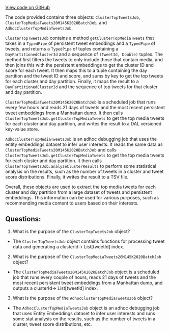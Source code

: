[View code on GitHub](https://github.com/misbahsy/the-algorithm/src/scala/com/twitter/simclusters_v2/scalding/offline_tweets/ClusterTopMediaTweetsJob.scala)

The code provided contains three objects: `ClusterTopTweetsJob`, `ClusterTopMediaTweets20M145K2020BatchJob`, and `AdhocClusterTopMediaTweetsJob`. 

`ClusterTopTweetsJob` contains a method `getClusterTopMediaTweets` that takes in a `TypedPipe` of persistent tweet embeddings and a `TypedPipe` of tweets, and returns a `TypedPipe` of tuples containing a `DayPartitionedClusterId` and a sequence of `(TweetId, Double)` tuples. The method first filters the tweets to only include those that contain media, and then joins this with the persistent embeddings to get the cluster ID and score for each tweet. It then maps this to a tuple containing the day partition and the tweet ID and score, and sums by key to get the top tweets for each cluster and day partition. Finally, it maps the result to a `DayPartitionedClusterId` and the sequence of top tweets for that cluster and day partition.

`ClusterTopMediaTweets20M145K2020BatchJob` is a scheduled job that runs every few hours and reads 21 days of tweets and the most recent persistent tweet embeddings from a Manhattan dump. It then calls `ClusterTopTweetsJob.getClusterTopMediaTweets` to get the top media tweets for each cluster and day partition, and writes the result to a DAL versioned key-value store.

`AdhocClusterTopMediaTweetsJob` is an adhoc debugging job that uses the entity embeddings dataset to infer user interests. It reads the same data as `ClusterTopMediaTweets20M145K2020BatchJob` and calls `ClusterTopTweetsJob.getClusterTopMediaTweets` to get the top media tweets for each cluster and day partition. It then calls `ClusterTopTweetsJob.analyzeClusterResults` to perform some statistical analysis on the results, such as the number of tweets in a cluster and tweet score distributions. Finally, it writes the result to a TSV file.

Overall, these objects are used to extract the top media tweets for each cluster and day partition from a large dataset of tweets and persistent embeddings. This information can be used for various purposes, such as recommending media content to users based on their interests.
## Questions: 
 1. What is the purpose of the `ClusterTopTweetsJob` object?
- The `ClusterTopTweetsJob` object contains functions for processing tweet data and generating a clusterId-> List[tweetId] index.

2. What is the purpose of the `ClusterTopMediaTweets20M145K2020BatchJob` object?
- The `ClusterTopMediaTweets20M145K2020BatchJob` object is a scheduled job that runs every couple of hours, reads 21 days of tweets and the most recent persistent tweet embeddings from a Manhattan dump, and outputs a clusterId-> List[tweetId] index.

3. What is the purpose of the `AdhocClusterTopMediaTweetsJob` object?
- The `AdhocClusterTopMediaTweetsJob` object is an adhoc debugging job that uses Entity Embeddings dataset to infer user interests and runs some stat analysis on the results, such as the number of tweets in a cluster, tweet score distributions, etc.